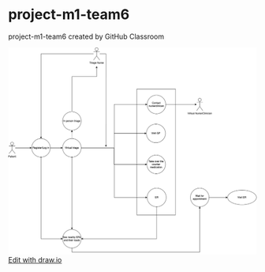 # project-m1-team6
project-m1-team6 created by GitHub Classroom





![Diagram](UML_Diagram.drawio.png)
[Edit with draw.io](https://app.diagrams.net/#Huvic-teach%2Fproject-m1-team6%2Fmain%2FUML_Diagram.drawio.png)
